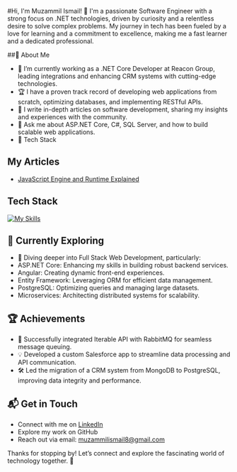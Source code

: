 #Hi, I'm Muzammil Ismail! 👋
I'm a passionate Software Engineer with a strong focus on .NET technologies, driven by curiosity and a relentless desire to solve complex problems. My journey in tech has been fueled by a love for learning and a commitment to excellence, making me a fast learner and a dedicated professional.

##🚀 About Me
- 🌱 I’m currently working as a .NET Core Developer at Reacon Group, leading integrations and enhancing CRM systems with cutting-edge technologies.
- 🏆 I have a proven track record of developing web applications from scratch, optimizing databases, and implementing RESTful APIs.
- 📝 I write in-depth articles on software development, sharing my insights and experiences with the community.
- 💬 Ask me about ASP.NET Core, C#, SQL Server, and how to build scalable web applications.
- 🔧 Tech Stack

## My Articles
- [JavaScript Engine and Runtime Explained](https://www.freecodecamp.org/news/javascript-engine-and-runtime-explained/)

## Tech Stack
[![My Skills](https://skillicons.dev/icons?i=cs,dotnet,html,css,bootstrap,js,ts,jquery,angular,postgres,postman,visualstudio,vscode,bitbucket,firebase)](https://skillicons.dev)

## 🌱 Currently Exploring
- 🚀 Diving deeper into Full Stack Web Development, particularly:
- ASP.NET Core: Enhancing my skills in building robust backend services.
- Angular: Creating dynamic front-end experiences.
- Entity Framework: Leveraging ORM for efficient data management.
- PostgreSQL: Optimizing queries and managing large datasets.
- Microservices: Architecting distributed systems for scalability.

## 🏆 Achievements
- 🌟 Successfully integrated Iterable API with RabbitMQ for seamless message queuing.
- 💡 Developed a custom Salesforce app to streamline data processing and API communication.
- 🛠 Led the migration of a CRM system from MongoDB to PostgreSQL, improving data integrity and performance.

## 📬 Get in Touch
- Connect with me on [LinkedIn](www.linkedin.com/in/muzammilismail8)
- Explore my work on GitHub
- Reach out via email: muzammilismail8@gmail.com

Thanks for stopping by! Let’s connect and explore the fascinating world of technology together. 🚀
